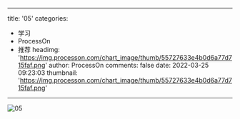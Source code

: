 
---
title: '05'
categories: 
 - 学习
 - ProcessOn
 - 推荐
headimg: 'https://img.processon.com/chart_image/thumb/55727633e4b0d6a77d715faf.png'
author: ProcessOn
comments: false
date: 2022-03-25 09:23:03
thumbnail: 'https://img.processon.com/chart_image/thumb/55727633e4b0d6a77d715faf.png'
---

<div>   
<img class="thumb" alt="05" src="https://img.processon.com/chart_image/thumb/55727633e4b0d6a77d715faf.png" referrerpolicy="no-referrer">
<p></p>  
</div>
            
